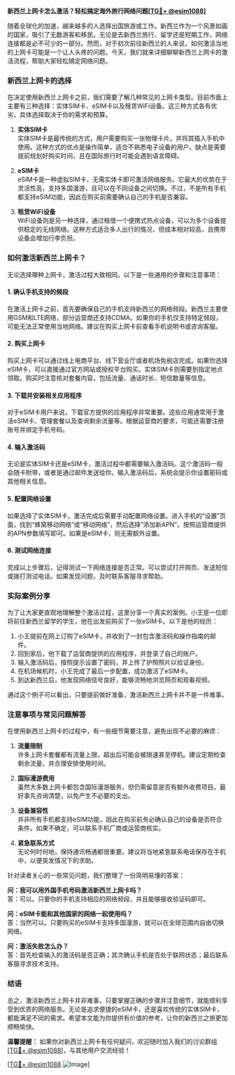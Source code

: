 **新西兰上网卡怎么激活？轻松搞定海外旅行网络问题[[TG💪+ @esim1088](https://t.me/s/esim1088)]**

随着全球化的加速，越来越多的人选择出国旅游或工作。新西兰作为一个风景如画的国家，吸引了无数游客和移民。无论是去新西兰旅行、留学还是短期工作，网络连接都是必不可少的一部分。然而，对于初次前往新西兰的人来说，如何激活当地的上网卡可能是一个让人头疼的问题。今天，我们就来详细聊聊新西兰上网卡的激活流程，帮助大家轻松搞定网络问题。

### 新西兰上网卡的选择

在决定使用新西兰上网卡之前，我们需要了解几种常见的上网卡类型。目前市面上主要有三种选择：实体SIM卡、eSIM卡以及租赁WiFi设备。这三种方式各有优劣，具体选择取决于你的需求和预算。

1. **实体SIM卡**  
实体SIM卡是最传统的方式，用户需要购买一张物理卡片，并将其插入手机中使用。这种方式的优点是操作简单，适合不熟悉电子设备的用户。缺点是需要提前规划好购买时间，且在国际旅行时可能会遇到语言障碍。

2. **eSIM卡**  
eSIM卡是一种虚拟SIM卡，无需实体卡即可激活网络服务。它最大的优势在于灵活性高，支持多国漫游，且可以在不同设备之间切换。不过，不是所有手机都支持eSIM功能，因此在购买前需要确认自己的手机是否兼容。

3. **租赁WiFi设备**  
WiFi设备则是另一种选择，通过租借一个便携式热点设备，可以为多个设备提供稳定的无线网络。这种方式适合多人出行的情况，但成本相对较高，且携带设备会增加行李负担。

### 如何激活新西兰上网卡？

无论选择哪种上网卡，激活过程大致相同。以下是一些通用的步骤和注意事项：

#### 1. 确认手机支持的频段
在激活上网卡之前，首先要确保自己的手机支持新西兰的网络频段。新西兰主要使用GSM和LTE网络，部分运营商还支持CDMA。如果你的手机仅支持特定频段，可能无法正常使用当地网络。建议在购买上网卡前查看手机说明书或咨询客服。

#### 2. 购买上网卡
购买上网卡可以通过线上电商平台、线下营业厅或者机场免税店完成。如果你选择eSIM卡，可以直接通过官方网站或授权平台购买。实体SIM卡则需要到指定地点领取。购买时注意核对套餐内容，包括流量、通话时长、短信数量等信息。

#### 3. 下载并安装相关应用程序
对于eSIM卡用户来说，下载官方提供的应用程序非常重要。这些应用通常用于激活eSIM卡、管理套餐以及查询剩余流量等。根据运营商的要求，可能还需要注册账号并绑定手机号码。

#### 4. 输入激活码
无论是实体SIM卡还是eSIM卡，激活过程中都需要输入激活码。这个激活码一般会随卡附带，或者是通过邮件发送给你。输入激活码后，系统会提示你设置密码或其他相关信息。

#### 5. 配置网络设置
如果选择了实体SIM卡，激活完成后需要手动配置网络设置。进入手机的“设置”页面，找到“蜂窝移动网络”或“移动网络”，然后选择“添加新APN”。按照运营商提供的APN参数填写即可。如果是eSIM卡，则无需额外设置。

#### 6. 测试网络连接
完成以上步骤后，记得测试一下网络连接是否正常。可以尝试打开网页、发送短信或拨打测试电话。如果发现问题，及时联系客服寻求帮助。

### 实际案例分享

为了让大家更直观地理解整个激活过程，这里分享一个真实的案例。小王是一位即将前往新西兰留学的学生，他在出发前购买了一张eSIM卡。以下是他的经历：

1. 小王提前在网上订购了eSIM卡，并收到了一封包含激活码和操作指南的邮件。
2. 回到家后，他下载了运营商提供的应用程序，并登录了自己的账户。
3. 输入激活码后，按照提示设置了密码，并上传了护照照片以验证身份。
4. 在机场候机时，小王完成了最后一步配置，成功激活了eSIM卡。
5. 到达新西兰后，他发现网络信号良好，能够流畅地浏览网页和观看视频。

通过这个例子可以看出，只要提前做好准备，激活新西兰上网卡并不是一件难事。

### 注意事项与常见问题解答

在使用新西兰上网卡的过程中，有一些细节需要注意，避免出现不必要的麻烦：

1. **流量限制**  
许多上网卡套餐都有流量上限，超出后可能会被限速甚至停机。建议定期检查剩余流量，并合理安排使用时间。

2. **国际漫游费用**  
虽然大多数上网卡都包含国际漫游服务，但仍需留意是否有额外收费项目。最好事先咨询清楚，以免产生不必要的支出。

3. **设备兼容性**  
并非所有手机都支持eSIM功能，因此在购买前务必确认自己的设备是否符合条件。如果不确定，可以联系手机厂商或运营商核实。

4. **紧急联系方式**  
无论何时何地，保持通讯畅通都很重要。建议将当地紧急联系电话保存在手机中，以便突发情况下的求助。

针对读者关心的一些常见问题，我们整理了一份简明易懂的答案：

**问：我可以用外国手机号码激活新西兰上网卡吗？**  
答：可以。只要你的手机支持相应的网络频段，并且能够接收验证码即可。

**问：eSIM卡能和其他国家的网络一起使用吗？**  
答：当然可以。只要购买的eSIM卡支持多国漫游，就可以在全球范围内自由切换网络。

**问：激活失败怎么办？**  
答：首先检查输入的激活码是否正确；其次确认手机是否处于联网状态；最后联系客服寻求技术支持。

### 结语

总之，激活新西兰上网卡并非难事，只要掌握正确的步骤并注意细节，就能顺利享受到优质的网络服务。无论是追求便捷的eSIM卡，还是喜欢传统的实体SIM卡，都能满足不同的需求。希望本文能为你提供有价值的参考，让你的新西兰之旅更加顺畅愉快。

**温馨提醒：** 如果你对新西兰上网卡有任何疑问，欢迎随时加入我们的讨论群组[[TG💪+ @esim1088](https://t.me/s/esim1088)]，与其他用户交流经验！  

[[TG💪+ @esim1088](https://t.me/s/esim1088) ![Image](https://i.postimg.cc/4NQfJmqS/Snipaste-2025-05-13-00-14-12.png)]